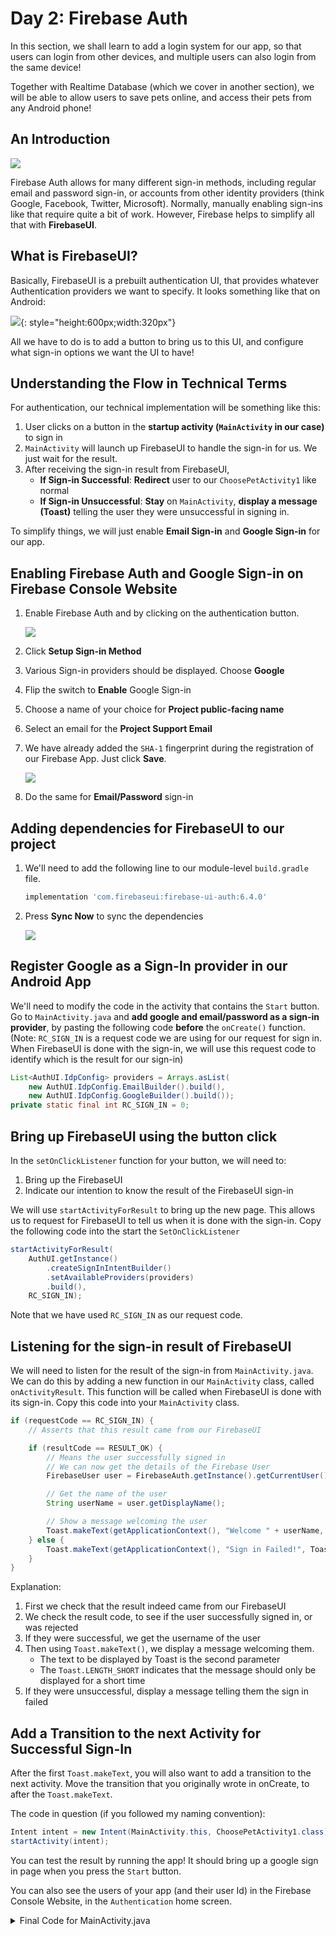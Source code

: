 # Day 2: Firebase Auth

In this section, we shall learn to add a login system for our app, so that users can login from other devices, and multiple users can also login from the same device!

Together with Realtime Database (which we cover in another section), we will be able to allow users to save pets online, and access their pets from any Android phone!

## An Introduction

![](../../imgs/gtc/android/auth-providers.png)

Firebase Auth allows for many different sign-in methods, including regular email and password sign-in, or accounts from other identity providers (think Google, Facebook, Twitter, Microsoft). Normally, manually enabling sign-ins like that require quite a bit of work. However, Firebase helps to simplify all that with **FirebaseUI**.

## What is FirebaseUI?

Basically, FirebaseUI is a prebuilt authentication UI, that provides whatever Authentication providers we want to specify. It looks something like that on Android:

![](../../imgs/gtc/android/firebase_ui.png){: style="height:600px;width:320px"}

All we have to do is to add a button to bring us to this UI, and configure what sign-in options we want the UI to have!

## Understanding the Flow in Technical Terms

For authentication, our technical implementation will be something like this:

1. User clicks on a button in the **startup activity (`MainActivity` in our case)** to sign in
2. `MainActivity` will launch up FirebaseUI to handle the sign-in for us. We just wait for the result.
3. After receiving the sign-in result from FirebaseUI,
   - **If Sign-in Successful**: **Redirect** user to our `ChoosePetActivity1` like normal
   - **If Sign-in Unsuccessful**: **Stay** on `MainActivity`, **display a message (Toast)** telling the user they were unsuccessful in signing in.

To simplify things, we will just enable **Email Sign-in** and **Google Sign-in** for our app.

## Enabling Firebase Auth and Google Sign-in on Firebase Console Website

1. Enable Firebase Auth and by clicking on the authentication button.

    ![](../../imgs/gtc/android/firebase_auth_button.png)

2. Click **Setup Sign-in Method**
3. Various Sign-in providers should be displayed. Choose **Google**
4. Flip the switch to **Enable** Google Sign-in
5. Choose a name of your choice for **Project public-facing name**
6. Select an email for the **Project Support Email**
7. We have already added the `SHA-1` fingerprint during the registration of our Firebase App. Just click **Save**.

    ![](../../imgs/gtc/android/firebase_auth_save.png)
8. Do the same for **Email/Password** sign-in

## Adding dependencies for FirebaseUI to our project

1. We'll need to add the following line to our module-level `build.gradle` file.

    ```groovy
    implementation 'com.firebaseui:firebase-ui-auth:6.4.0'
    ```
2. Press **Sync Now** to sync the dependencies

   ![](../../imgs/gtc/android/firebase_auth_add_dependency.png)

## Register Google as a Sign-In provider in our Android App

We'll need to modify the code in the activity that contains the `Start` button. Go to `MainActivity.java` and **add google and email/password as a sign-in provider**, by pasting the following code **before** the `onCreate()` function. (Note: `RC_SIGN_IN` is a request code we are using for our request for sign in. When FirebaseUI is done with the sign-in, we will use this request code to identify which is the result for our sign-in)

```java
List<AuthUI.IdpConfig> providers = Arrays.asList( 
    new AuthUI.IdpConfig.EmailBuilder().build(),
    new AuthUI.IdpConfig.GoogleBuilder().build());
private static final int RC_SIGN_IN = 0;
```

## Bring up FirebaseUI using the button click

In the `setOnClickListener` function for your button, we will need to:

1. Bring up the FirebaseUI
2. Indicate our intention to know the result of the FirebaseUI sign-in

We will use `startActivityForResult` to bring up the new page. This allows us to request for FirebaseUI to tell us when it is done with the sign-in. Copy the following code into the start the `SetOnClickListener`

```java
startActivityForResult( 
    AuthUI.getInstance()
        .createSignInIntentBuilder()
        .setAvailableProviders(providers)
        .build(),
    RC_SIGN_IN);
```

Note that we have used `RC_SIGN_IN` as our request code.

## Listening for the sign-in result of FirebaseUI

We will need to listen for the result of the sign-in from `MainActivity.java`. We can do this by adding a new function in our `MainActivity` class, called `onActivityResult`. This function will be called when FirebaseUI is done with its sign-in. Copy this code into your `MainActivity` class.

```java
if (requestCode == RC_SIGN_IN) {
    // Asserts that this result came from our FirebaseUI

    if (resultCode == RESULT_OK) {
        // Means the user successfully signed in
        // We can now get the details of the Firebase User
        FirebaseUser user = FirebaseAuth.getInstance().getCurrentUser();

        // Get the name of the user
        String userName = user.getDisplayName();

        // Show a message welcoming the user
        Toast.makeText(getApplicationContext(), "Welcome " + userName, Toast.LENGTH_SHORT).show();
    } else {
        Toast.makeText(getApplicationContext(), "Sign in Failed!", Toast.LENGTH_SHORT).show();
    }
}

```

Explanation:

1. First we check that the result indeed came from our FirebaseUI
2. We check the result code, to see if the user successfully signed in, or was rejected
3. If they were successful, we get the username of the user
4. Then using `Toast.makeText()`, we display a message welcoming them.
   - The text to be displayed by Toast is the second parameter
   - The `Toast.LENGTH_SHORT` indicates that the message should only be displayed for a short time
5. If they were unsuccessful, display a message telling them the sign in failed

## Add a Transition to the next Activity for Successful Sign-In

After the first `Toast.makeText`, you will also want to add a transition to the next activity. Move the transition that you originally wrote in onCreate, to after the `Toast.makeText`. 

The code in question (if you followed my naming convention):

```java
Intent intent = new Intent(MainActivity.this, ChoosePetActivity1.class);
startActivity(intent);
```

You can test the result by running the app! It should bring up a google sign in page when you press the `Start` button.

You can also see the users of your app (and their user Id) in the Firebase Console Website, in the `Authentication` home screen.


<details>
  <summary>Final Code for MainActivity.java</summary>

```java
package com.example.virtualpets;

import androidx.annotation.Nullable;
import androidx.appcompat.app.AppCompatActivity;

import android.content.Intent;
import android.os.Bundle;
import android.view.View;
import android.widget.Button;
import android.widget.Toast;


import com.firebase.ui.auth.AuthUI;
import com.google.firebase.auth.FirebaseAuth;
import com.google.firebase.auth.FirebaseUser;

import java.util.Arrays;
import java.util.List;

public class MainActivity extends AppCompatActivity {

    List<AuthUI.IdpConfig> providers = Arrays.asList(
            new AuthUI.IdpConfig.EmailBuilder().build(),
            new AuthUI.IdpConfig.GoogleBuilder().build());
    private static final int RC_SIGN_IN = 0;

    @Override
    protected void onCreate(Bundle savedInstanceState) {
        super.onCreate(savedInstanceState);
        setContentView(R.layout.activity_main);

        Button button = findViewById(R.id.startButton);

        button.setOnClickListener(view -> {
            startActivityForResult(
                    AuthUI.getInstance()
                            .createSignInIntentBuilder()
                            .setAvailableProviders(providers)
                            .build(),
                    RC_SIGN_IN);


        });
    }

    @Override
    protected void onActivityResult(int requestCode, int resultCode, @Nullable Intent data) {
        super.onActivityResult(requestCode, resultCode, data);

        if (requestCode == RC_SIGN_IN) {
            // Asserts that this result came from our FirebaseUI

            if (resultCode == RESULT_OK) {
                // Means the user successfully signed in
                // We can now get the details of the Firebase User
                FirebaseUser user = FirebaseAuth.getInstance().getCurrentUser();

                // Get the name of the user
                String userName = user.getDisplayName();

                // Show a message welcoming the user
                Toast.makeText(this, "Welcome " + userName, Toast.LENGTH_SHORT).show();

                // Go to the ChoosePetActivity
                Intent intent = new Intent(MainActivity.this, ChoosePetActivity1.class);
                startActivity(intent);
            } else {
                Toast.makeText(this, "Sign in Failed!", Toast.LENGTH_SHORT).show();
            }
        }
    }
}
```
  
</details>